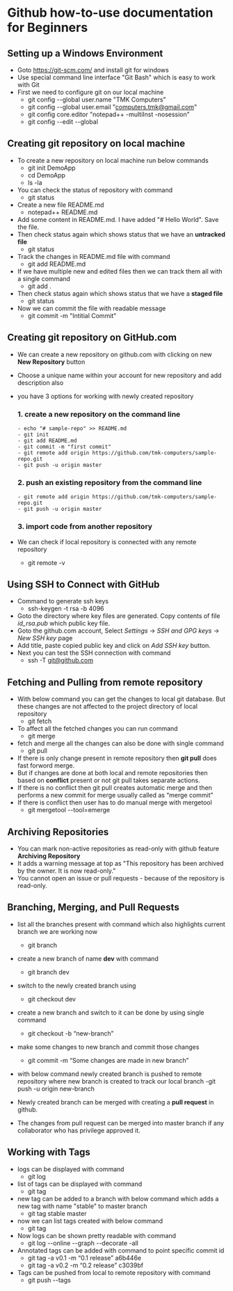 # Github how-to-use documentation for Beginners


## Setting up a Windows Environment
- Goto https://git-scm.com/ and install git for windows
- Use special command line interface "Git Bash" which is easy to work with Git
- First we need to configure git on our local machine
  - git config --global user.name "TMK Computers"
  - git config --global user.email "computers.tmk@gmail.com"
  - git config core.editor "notepad++ -multiInst -nosession"
  - git config --edit --global

## Creating git repository on local machine
- To create a new repository on local machine run below commands
  - git init DemoApp
  - cd DemoApp
  - ls -la
- You can check the status of repository with command
  - git status
- Create a new file README.md
  - notepad++ README.md
- Add some content in README.md. I have added "# Hello World". Save the file.
- Then check status again which shows status that we have an **untracked file**
  - git status
- Track the changes in README.md file with command
  - git add README.md
- If we have multiple new and edited files then we can track them all with a single command
  - git add .
- Then check status again which shows status that we have a **staged file**
  - git status
- Now we can commit the file with readable message
  - git commit -m "Intitial Commit"
  
## Creating git repository on GitHub.com
- We can create a new repository on github.com with clicking on new **New Repository** button
- Choose a unique name within your account for new repository and add description also
- you have 3 options for working with newly created repository
  ### 1. create a new repository on the command line
      - echo "# sample-repo" >> README.md
      - git init
      - git add README.md
      - git commit -m "first commit"
      - git remote add origin https://github.com/tmk-computers/sample-repo.git
      - git push -u origin master
      
  ### 2. push an existing repository from the command line
      - git remote add origin https://github.com/tmk-computers/sample-repo.git
      - git push -u origin master
      
  ### 3. import code from another repository
  
- We can check if local repository is connected with any remote repository
  - git remote -v
  
## Using SSH to Connect with GitHub
- Command to generate ssh keys
  - ssh-keygen -t rsa -b 4096
- Goto the directory where key files are generated. Copy contents of file *id_rsa.pub* which public key file.
- Goto the github.com account, Select *Settings* -> *SSH and GPG keys* -> *New SSH key* page
- Add title, paste copied public key and click on *Add SSH key* button.
- Next you can test the SSH connection with command
  - ssh -T git@github.com
  
## Fetching and Pulling from remote repository
- With below command you can get the changes to local git database. But these changes are not affected to the project directory of local repository
  - git fetch
- To affect all the fetched changes you can run command
  - git merge
- fetch and merge all the changes can also be done with single command
  - git pull
- If there is only change present in remote repository then **git pull** does fast forword merge.
- But if changes are done at both local and remote repositories then based on **conflict** present or not git pull takes separate actions.
- If there is no conflict then git pull creates automatic merge and then performs  a new commit for merge usually called as “merge commit”
- If there is conflict then user has to do manual merge with mergetool
  - git mergetool --tool=emerge

## Archiving Repositories
- You can mark non-active repositories as read-only with github feature **Archiving Repository**
- It adds a warning message at top as "This repository has been archived by the owner. It is now read-only."
- You cannot open an issue or pull requests - because of the repository is read-only.

## Branching, Merging, and Pull Requests
- list all the branches present with command which also highlights current branch we are working now
  - git branch
- create a new branch of name **dev** with command
  - git branch dev
- switch to the newly created branch using
  - git checkout dev
- create a new branch and switch to it can be done by using single command
  - git checkout -b “new-branch”
- make some changes to new branch and commit those changes
  - git commit -m “Some changes are made in new branch”
- with below command newly created branch is pushed to remote repository where new branch is created to track our local branch
  -git push -u origin new-branch

- Newly created branch can be merged with creating a **pull request** in github.
- The changes from pull request can be merged into master branch if any collaborator who has privilege approved it.

## Working with Tags
- logs can be displayed with command
  - git  log
- list of tags can be displayed with command
  - git tag
- new tag can be added to a branch with below command which adds a new tag with name "stable" to master branch
  - git  tag stable master
- now we can list tags created with below command 
  - git tag
- Now logs can be shown pretty readable with command
  - git log --online --graph --decorate -all
- Annotated tags can be added with command to point specific commit id
  - git tag -a v0.1 -m “0.1 release” a6b446e
  - git tag -a v0.2 -m “0.2 release” c3039bf
- Tags can be pushed from local to remote repository with command
  - git push --tags



